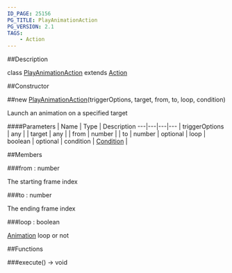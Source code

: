 ```yaml
---
ID_PAGE: 25156
PG_TITLE: PlayAnimationAction
PG_VERSION: 2.1
TAGS:
    - Action
---
```

##Description

class [PlayAnimationAction](/classes/2.2-alpha/PlayAnimationAction) extends [Action](/classes/2.2-alpha/Action)



##Constructor

##new [PlayAnimationAction](/classes/2.2-alpha/PlayAnimationAction)(triggerOptions, target, from, to, loop, condition)

Launch an animation on a specified target

####Parameters
 | Name | Type | Description
---|---|---|---
 | triggerOptions | any | 
 | target | any | 
 | from | number | 
 | to | number | 
optional | loop | boolean | 
optional | condition | [Condition](/classes/2.2-alpha/Condition) | 

##Members

###from : number

The starting frame index

###to : number

The ending frame index

###loop : boolean

[Animation](/classes/2.2-alpha/Animation) loop or not

##Functions

###execute() &rarr; void


